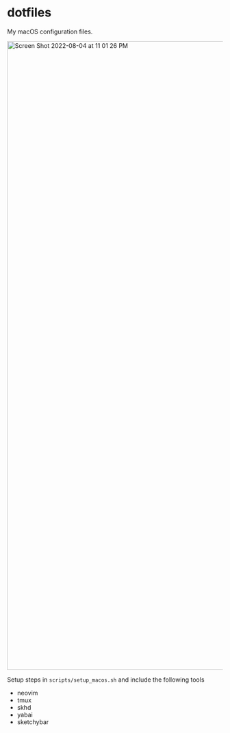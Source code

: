 # dotfiles
My macOS configuration files.

<img width="1470" alt="Screen Shot 2022-08-04 at 11 01 26 PM" src="https://user-images.githubusercontent.com/14842987/183011795-a4701868-fbcf-4114-acc9-a9c8cd9cad1e.png">

Setup steps in `scripts/setup_macos.sh` and include the following tools
* neovim
* tmux
* skhd
* yabai
* sketchybar
